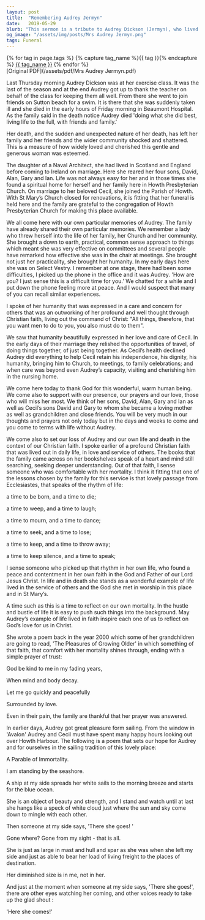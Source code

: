 ```yaml
---
layout: post
title:  "Remembering Audrey Jermyn"
date:   2019-05-29
blurb: "This sermon is a tribute to Audrey Dickson (Jermyn), who lived a life full of vitality and faith. Audrey was a beloved member of the Howth Presbyterian Church, who served her community with compassion and practicality. Her sudden passing left a deep void, but her life and faith serve as an inspiration for all. The sermon also reflects on the rhythm of life and our own mortality, encouraging us to live in service of others and God."
og_image: "/assets/img/posts/Mrs Audrey Jermyn.png"
tags: Funeral
---    
```

<div class="tag-pills">
  {% for tag in page.tags %}
    {% capture tag_name %}{{ tag }}{% endcapture %}
    <a href="{{ site.baseurl }}/tag/{{ tag_name | slugify }}" class="tag-pill">{{ tag_name }}</a>
  {% endfor %}
</div>
[Original PDF](/assets/pdf/Mrs Audrey Jermyn.pdf)

Last Thursday morning Audrey Dickson was at her exercise class. It was the last of the season and at the end Audrey got up to thank the teacher on behalf of the class for keeping them all well. From there she went to join friends on Sutton beach for a swim. It is there that she was suddenly taken ill and she died in the early hours of Friday morning in Beaumont Hospital. As the family said in the death notice Audrey died 'doing what she did best, living life to the full, with friends and family.'

Her death, and the sudden and unexpected nature of her death, has left her family and her friends and the wider community shocked and shattered. This is a measure of how widely loved and cherished this gentle and generous woman was esteemed.

The daughter of a Naval Architect, she had lived in Scotland and England before coming to Ireland on marriage. Here she reared her four sons, David, Alan, Gary and Ian. Life was not always easy for her and in those times she found a spiritual home for herself and her family here in Howth Presbyterian Church. On marriage to her beloved Cecil, she joined the Parish of Howth. With St Mary’s Church closed for renovations, it is fitting that her funeral is held here and the family are grateful to the congregation of Howth Presbyterian Church for making this place available.

We all come here with our own particular memories of Audrey. The family have already shared their own particular memories. We remember a lady who threw herself into the life of her family, her Church and her community. She brought a down to earth, practical, common sense approach to things which meant she was very effective on committees and several people have remarked how effective she was in the chair at meetings. She brought not just her practicality, she brought her humanity. In my early days here she was on Select Vestry. I remember at one stage, there had been some difficulties, I picked up the phone in the office and it was Audrey. 'How are you? I just sense this is a difficult time for you.' We chatted for a while and I put down the phone feeling more at peace. And I would suspect that many of you can recall similar experiences.

I spoke of her humanity that was expressed in a care and concern for others that was an outworking of her profound and well thought through Christian faith, living out the command of Christ: "All things, therefore, that you want men to do to you, you also must do to them".

We saw that humanity beautifully expressed in her love and care of Cecil. In the early days of their marriage they relished the opportunities of travel, of doing things together, of just being together. As Cecil’s health declined Audrey did everything to help Cecil retain his independence, his dignity, his humanity, bringing him to Church, to meetings, to family celebrations; and when care was beyond even Audrey’s capacity, visiting and cherishing him in the nursing home.

We come here today to thank God for this wonderful, warm human being. We come also to support with our presence, our prayers and our love, those who will miss her most. We think of her sons, David, Alan, Gary and Ian as well as Cecil’s sons David and Gary to whom she became a loving mother as well as grandchildren and close friends. You will be very much in our thoughts and prayers not only today but in the days and weeks to come and you come to terms with life without Audrey.

We come also to set our loss of Audrey and our own life and death in the context of our Christian faith. I spoke earlier of a profound Christian faith that was lived out in daily life, in love and service of others. The books that the family came across on her bookshelves speak of a heart and mind still searching, seeking deeper understanding. Out of that faith, I sense someone who was comfortable with her mortality. I think it fitting that one of the lessons chosen by the family for this service is that lovely passage from Ecclesiastes, that speaks of the rhythm of life:

a time to be born, and a time to die;

a time to weep, and a time to laugh;

a time to mourn, and a time to dance;

a time to seek, and a time to lose;

a time to keep, and a time to throw away;

a time to keep silence, and a time to speak;

I sense someone who picked up that rhythm in her own life, who found a peace and contentment in her own faith in the God and Father of our Lord Jesus Christ. In life and in death she stands as a wonderful example of life lived in the service of others and the God she met in worship in this place and in St Mary’s.

A time such as this is a time to reflect on our own mortality. In the hustle and bustle of life it is easy to push such things into the background. May Audrey’s example of life lived in faith inspire each one of us to reflect on God’s love for us in Christ.

She wrote a poem back in the year 2000 which some of her grandchildren are going to read, 'The Pleasures of Growing Older' in which something of that faith, that comfort with her mortality shines through, ending with a simple prayer of trust:

God be kind to me in my fading years,

When mind and body decay.

Let me go quickly and peacefully

Surrounded by love.

Even in their pain, the family are thankful that her prayer was answered.

In earlier days, Audrey got great pleasure form sailing. From the window in 'Avalon' Audrey and Cecil must have spent many happy hours looking out over Howth Harbour. The following is a poem that sets our hope for Audrey and for ourselves in the sailing tradition of this lovely place:

A Parable of Immortality.

I am standing by the seashore.

A ship at my side spreads her white sails to the morning breeze and starts for the blue ocean.

She is an object of beauty and strength, and I stand and watch until at last she hangs like a speck of white cloud just where the sun and sky come down to mingle with each other.

Then someone at my side says, 'There she goes! '

Gone where? Gone from my sight - that is all.

She is just as large in mast and hull and spar as she was when she left my side and just as able to bear her load of living freight to the places of destination.

Her diminished size is in me, not in her.

And just at the moment when someone at my side says, 'There she goes!', there are other eyes watching her coming, and other voices ready to take up the glad shout :

'Here she comes!'
